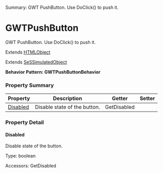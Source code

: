 Summary: GWT PushButton. Use DoClick() to push it.

# GWTPushButton

GWT PushButton. Use DoClick() to push it.
 
Extends [HTMLObject](HTMLObject.md)

Extends [SeSSimulatedObject](SeSSimulatedObject.md)





**Behavior Pattern: GWTPushButtonBehavior**


<!-- ============================== property summary ========================== -->

	

### Property Summary

| **Property** | **Description** | **Getter** | **Setter** |
| ------------ | --------------- | ---------- | ---------- |
| [Disabled](#Disabled) | Disable state of the button. | GetDisabled |  |



	
<!-- ============================== action summary ========================== -->


<!-- ============================== property detail ========================== -->
	
### Property Detail
		
<a name="Disabled"></a>
#### Disabled


Disable state of the button.

			
	
			
Type: boolean
			
			
Accessors: GetDisabled
			
		
	
	
<!-- ============================== action detail ========================== -->
		

